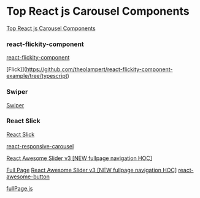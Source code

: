 # Top React js Carousel Components

[Top React js Carousel Components](https://codedamn.com/news/reactjs/top-react-js-carousel-components)

### react-flickity-component
[react-flickity-component](https://www.npmjs.com/package/react-flickity-component?activeTab=code)

[Flick]](https://github.com/theolampert/react-flickity-component-example/tree/typescript)



### Swiper
[Swiper](https://gist.github.com/Mif2006)


### React Slick

[React Slick](https://react-slick.neostack.com/)

[react-responsive-carousel](https://www.npmjs.com/package/react-responsive-carousel)

[React Awesome Slider v3 [NEW fullpage navigation HOC]]()

[Full Page](https://fullpage.caferati.me/)
[](https://github.com/rcaferati/react-awesome-slider)
[React Awesome Slider v3 [NEW fullpage navigation HOC]](https://www.npmjs.com/package/react-awesome-slider)
[](https://github.com/rcaferati)
[](https://github.com/rcaferati/react-awesome-button)
[react-awesome-button]()

[fullPage.js](https://github.com/alvarotrigo/fullPage.js/tree/master)
[](https://swiperjs.com/demos)
[]()
[]()
[]()
[]()
[]()
[]()
[]()
